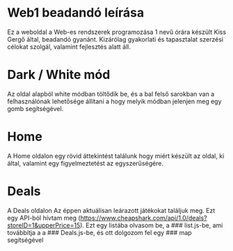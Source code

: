 # Web1 beadandó leírása
Ez a weboldal a Web-es rendszerek programozása 1 nevű órára készült Kiss Gergő által, beadandó gyanánt. Kizárólag gyakorlati és tapasztalat szerzési célokat szolgál, valamint fejlesztés alatt áll.

# Dark / White mód
Az oldal alapból white módban töltődik be, és a bal felső sarokban van a felhasználónak lehetősége állítani a hogy melyik módban jelenjen meg egy gomb segítségével.

# Home
A Home oldalon egy rövid áttekintést találunk hogy miért készült az oldal, ki által, valamint egy figyelmeztetést az egyszerűségére.

# Deals
A Deals oldalon Az éppen aktuálisan leárazott játékokat találjuk meg. Ezt egy API-ból hívtam meg (https://www.cheapshark.com/api/1.0/deals?storeID=1&upperPrice=15). Ezt egy listába olvasom be, a ### list.js-be, ami továbbítja a a ### Deals.js-be, és ott dolgozom fel egy ### map segítségével
